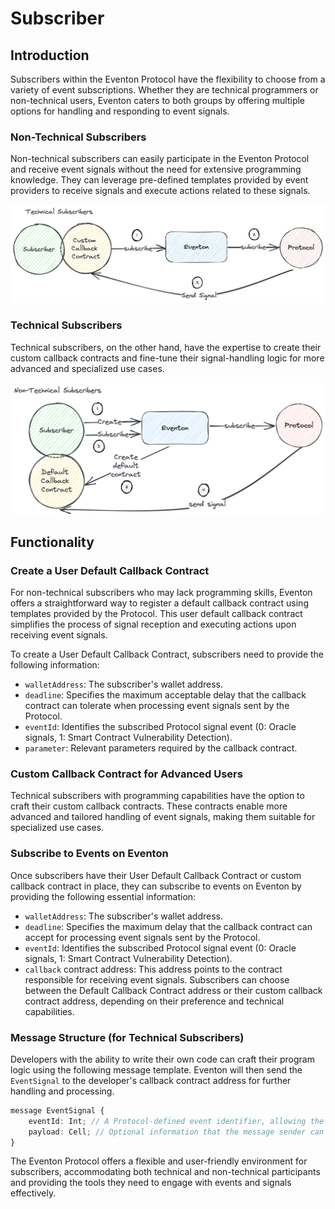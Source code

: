# Subscriber

## Introduction

Subscribers within the Eventon Protocol have the flexibility to choose from a variety of event subscriptions. Whether they are technical programmers or non-technical users, Eventon caters to both groups by offering multiple options for handling and responding to event signals.

### Non-Technical Subscribers

Non-technical subscribers can easily participate in the Eventon Protocol and receive event signals without the need for extensive programming knowledge. They can leverage pre-defined templates provided by event providers to receive signals and execute actions related to these signals.

![Subscriber Workflow](./img/subscriber.jpg)

### Technical Subscribers

Technical subscribers, on the other hand, have the expertise to create their custom callback contracts and fine-tune their signal-handling logic for more advanced and specialized use cases.

![Advanced Subscriber Workflow](./img/advandedsub.png)

## Functionality

### Create a User Default Callback Contract

For non-technical subscribers who may lack programming skills, Eventon offers a straightforward way to register a default callback contract using templates provided by the Protocol. This user default callback contract simplifies the process of signal reception and executing actions upon receiving event signals.

To create a User Default Callback Contract, subscribers need to provide the following information:

- `walletAddress`: The subscriber's wallet address.
- `deadline`: Specifies the maximum acceptable delay that the callback contract can tolerate when processing event signals sent by the Protocol.
- `eventId`: Identifies the subscribed Protocol signal event (0: Oracle signals, 1: Smart Contract Vulnerability Detection).
- `parameter`: Relevant parameters required by the callback contract.

### Custom Callback Contract for Advanced Users

Technical subscribers with programming capabilities have the option to craft their custom callback contracts. These contracts enable more advanced and tailored handling of event signals, making them suitable for specialized use cases.

### Subscribe to Events on Eventon

Once subscribers have their User Default Callback Contract or custom callback contract in place, they can subscribe to events on Eventon by providing the following essential information:

- `walletAddress`: The subscriber's wallet address.
- `deadline`: Specifies the maximum delay that the callback contract can accept for processing event signals sent by the Protocol.
- `eventId`: Identifies the subscribed Protocol signal event (0: Oracle signals, 1: Smart Contract Vulnerability Detection).
- `callback` contract address: This address points to the contract responsible for receiving event signals. Subscribers can choose between the Default Callback Contract address or their custom callback contract address, depending on their preference and technical capabilities.

### Message Structure (for Technical Subscribers)

Developers with the ability to write their own code can craft their program logic using the following message template. Eventon will then send the `EventSignal` to the developer's callback contract address for further handling and processing.

```typescript
message EventSignal {
    eventId: Int; // A Protocol-defined event identifier, allowing the callback contract to handle events based on their unique IDs.
    payload: Cell; // Optional information that the message sender can include to provide additional context or data to subscribers who have subscribed to the event.
}
```

The Eventon Protocol offers a flexible and user-friendly environment for subscribers, accommodating both technical and non-technical participants and providing the tools they need to engage with events and signals effectively.
